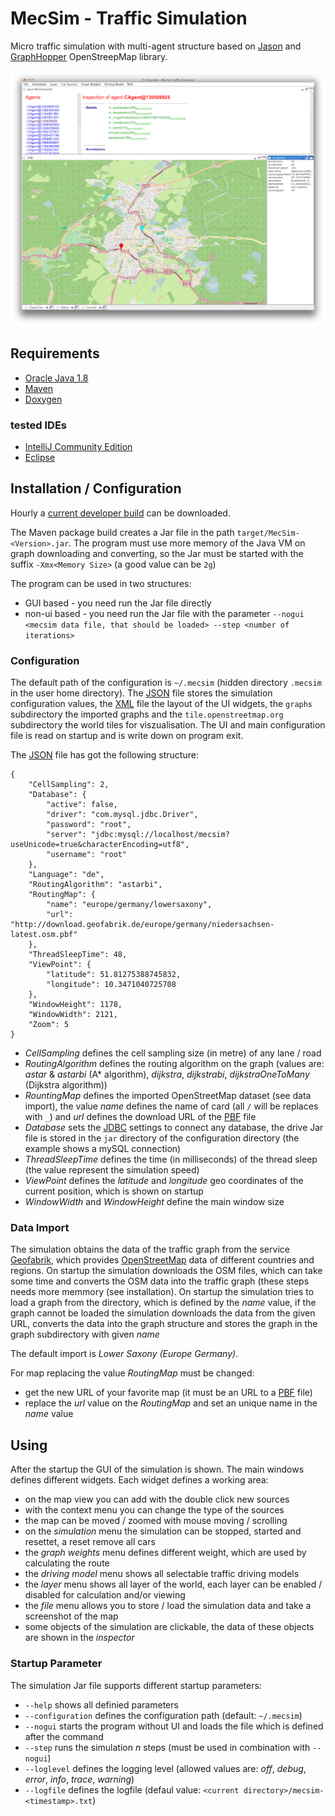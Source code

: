 # MecSim - Traffic Simulation

Micro traffic simulation with multi-agent structure based on  [Jason](jason.sourceforge.net) and
[GraphHopper](https://graphhopper.com) OpenStreepMap library.

![Screenshot](screen.png)

## Requirements

* [Oracle Java 1.8](http://www.java.com)
* [Maven](http://maven.apache.org/)
* [Doxygen](http://www.doxygen.org/)

### tested IDEs

* [IntelliJ Community Edition](http://www.jetbrains.com/idea/)
* [Eclipse](http://www.eclipse.org/)



## Installation / Configuration

Hourly a [current developer build](https://mecdev.rz-housing.tu-clausthal.de/jenkins/job/MecSim/) can be downloaded.

The Maven package build creates a Jar file in the path ```target/MecSim-<Version>.jar```. The
program must use more memory of the Java VM on graph downloading and converting, so the Jar must be started with the
suffix ```-Xmx<Memory Size>``` (a good value can be ```2g```)

The program can be used in two structures:

 * GUI based - you need run the Jar file directly
 * non-ui based - you need run the Jar file with the parameter ```--nogui <mecsim data file, that should be loaded> --step <number of iterations>```

### Configuration

The default path of the configuration is ```~/.mecsim``` (hidden directory ```.mecsim``` in the user home directory).
The [JSON](http://en.wikipedia.org/wiki/JSON) file stores the simulation configuration values,
the [XML](http://en.wikipedia.org/wiki/XML) file the layout of the UI widgets, the ```graphs``` subdirectory the
imported graphs and the ```tile.openstreetmap.org``` subdirectory the world tiles for viszualisation. The UI and main
configuration file is read on startup and is write down on program exit.

The [JSON](http://en.wikipedia.org/wiki/JSON) file has got the following structure:


    {
        "CellSampling": 2,
        "Database": {
            "active": false,
            "driver": "com.mysql.jdbc.Driver",
            "password": "root",
            "server": "jdbc:mysql://localhost/mecsim?useUnicode=true&characterEncoding=utf8",
            "username": "root"
        },
        "Language": "de",
        "RoutingAlgorithm": "astarbi",
        "RoutingMap": {
            "name": "europe/germany/lowersaxony",
            "url": "http://download.geofabrik.de/europe/germany/niedersachsen-latest.osm.pbf"
        },
        "ThreadSleepTime": 48,
        "ViewPoint": {
            "latitude": 51.81275388745832,
            "longitude": 10.3471040725708
        },
        "WindowHeight": 1178,
        "WindowWidth": 2121,
        "Zoom": 5
    }


* _CellSampling_ defines the cell sampling size (in metre) of any lane / road
* _RoutingAlgorithm_ defines the routing algorithm on the graph (values are: _astar_ & _astarbi_ (A* algorithm),
_dijkstra_, _dijkstrabi_, _dijkstraOneToMany_ (Dijkstra algorithm))
* _RountingMap_ defines the imported OpenStreetMap dataset (see data import), the value _name_ defines the name of
card (all ```/``` will be replaces with ```_```) and _url_ defines the download URL of the
[PBF](http://wiki.openstreetmap.org/wiki/PBF_Format) file
* _Database_ sets the [JDBC](http://en.wikipedia.org/wiki/Java_Database_Connectivity) settings to connect any database,
the drive Jar file is stored in the ```jar``` directory of the configuration directory (the example shows a mySQL connection)
* _ThreadSleepTime_ defines the time (in milliseconds) of the thread sleep (the value represent the simulation speed)
* _ViewPoint_ defines the _latitude_ and _longitude_ geo coordinates of the current position, which is shown on startup
* _WindowWidth_ and _WindowHeight_ define the main window size

### Data Import

The simulation obtains the data of the traffic graph from the service [Geofabrik](http://download.geofabrik.de/), which
provides [OpenStreetMap](http://www.openstreetmap.de/) data of different countries and regions. On startup the
simulation downloads the OSM files, which can take some time and converts the OSM data into the traffic graph (these
steps needs more memmory (see installation). On startup the simulation tries to load a graph from the directory,
which is defined by the _name_ value, if the graph cannot be loaded the simulation downloads the data from the given
URL, converts the data into the graph structure and stores the graph in the graph subdirectory with given _name_

The default import is _Lower Saxony (Europe Germany)_.

For map replacing the value _RoutingMap_ must be changed:

* get the new URL of your favorite map (it must be an URL to a [PBF](http://wiki.openstreetmap.org/wiki/PBF_Format) file)
* replace the _url_ value on the _RoutingMap_ and set an unique name in the _name_ value



## Using

After the startup the GUI of the simulation is shown. The main windows defines different widgets. Each widget defines a
working area:

* on the map view you can add with the double click new sources
* with the context menu you can change the type of the sources
* the map can be moved / zoomed with mouse moving / scrolling
* on the _simulation_ menu the simulation can be stopped, started and resettet, a reset remove all cars
* the _graph weights_ menu defines different weight, which are used by calculating the route
* the _driving model_ menu shows all selectable traffic driving models
* the _layer_ menu shows all layer of the world, each layer can be enabled / disabled for calculation and/or viewing
* the _file_ menu allows you to store / load the simulation data and take a screenshot of the map
* some objects of the simulation are clickable, the data of these objects are shown in the _inspector_

### Startup Parameter

The simulation Jar file supports different startup parameters:

* ```--help``` shows all definied parameters
* ```--configuration``` defines the configuration path (default: ```~/.mecsim```)
* ```--nogui``` starts the program without UI and loads the file which is defined after the command
* ```--step``` runs the simulation _n_ steps (must be used in combination with ```--nogui```)
* ```--loglevel``` defines the logging level (allowed values are: _off_, _debug_, _error_, _info_, _trace_, _warning_)
* ```--logfile``` defines the logfile (defaul value: ```<current directory>/mecsim-<timestamp>.txt```)
